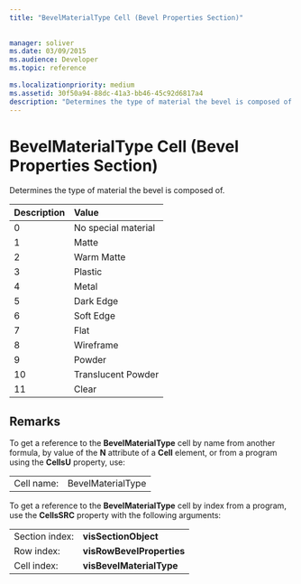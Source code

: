 ```yaml
---
title: "BevelMaterialType Cell (Bevel Properties Section)"
 
 
manager: soliver
ms.date: 03/09/2015
ms.audience: Developer
ms.topic: reference
 
ms.localizationpriority: medium
ms.assetid: 30f50a94-88dc-41a3-bb46-45c92d6817a4
description: "Determines the type of material the bevel is composed of."
---
```


# BevelMaterialType Cell (Bevel Properties Section)

Determines the type of material the bevel is composed of. 
  
|**Description**|**Value**|
|:-----|:-----|
|0  <br/> |No special material  <br/> |
|1  <br/> |Matte  <br/> |
|2  <br/> |Warm Matte  <br/> |
|3  <br/> |Plastic  <br/> |
|4  <br/> |Metal  <br/> |
|5  <br/> |Dark Edge  <br/> |
|6  <br/> |Soft Edge  <br/> |
|7  <br/> |Flat  <br/> |
|8  <br/> |Wireframe  <br/> |
|9  <br/> |Powder  <br/> |
|10  <br/> |Translucent Powder  <br/> |
|11  <br/> |Clear  <br/> |
   
## Remarks

To get a reference to the **BevelMaterialType** cell by name from another formula, by value of the **N** attribute of a **Cell** element, or from a program using the **CellsU** property, use: 
  
|||
|:-----|:-----|
| Cell name:  <br/> | BevelMaterialType  <br/> |
   
To get a reference to the **BevelMaterialType** cell by index from a program, use the **CellsSRC** property with the following arguments: 
  
|||
|:-----|:-----|
| Section index:  <br/> |**visSectionObject** <br/> |
| Row index:  <br/> |**visRowBevelProperties** <br/> |
| Cell index:  <br/> |**visBevelMaterialType** <br/> |
   

